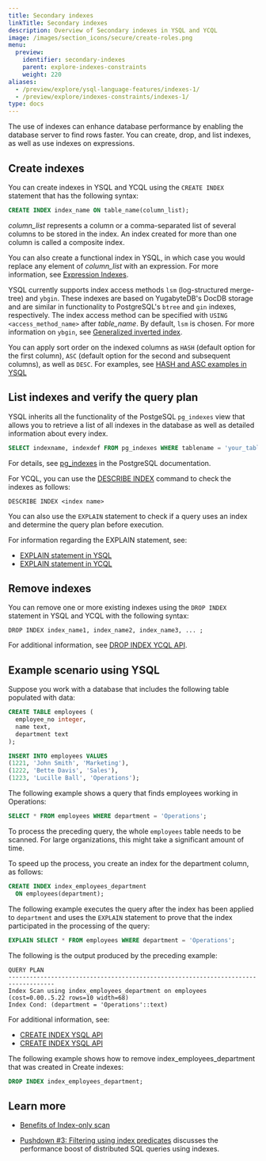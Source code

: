 ```yaml
---
title: Secondary indexes
linkTitle: Secondary indexes
description: Overview of Secondary indexes in YSQL and YCQL
image: /images/section_icons/secure/create-roles.png
menu:
  preview:
    identifier: secondary-indexes
    parent: explore-indexes-constraints
    weight: 220
aliases:
  - /preview/explore/ysql-language-features/indexes-1/
  - /preview/explore/indexes-constraints/indexes-1/
type: docs
---
```


The use of indexes can enhance database performance by enabling the database server to find rows faster. You can create, drop, and list indexes, as well as use indexes on expressions.

## Create indexes

You can create indexes in YSQL and YCQL using the `CREATE INDEX` statement that has the following syntax:

```sql
CREATE INDEX index_name ON table_name(column_list);
```

*column_list* represents a column or a comma-separated list of several columns to be stored in the index. An index created for more than one column is called a composite index.

You can also create a functional index in YSQL, in which case you would replace any element of *column_list* with an expression. For more information, see [Expression Indexes](../../../explore/indexes-constraints/expression-index-ysql/).

YSQL currently supports index access methods `lsm` (log-structured merge-tree) and `ybgin`. These indexes are based on YugabyteDB's DocDB storage and are similar in functionality to PostgreSQL's `btree` and `gin` indexes, respectively. The index access method can be specified with `USING <access_method_name>` after *table_name*. By default, `lsm` is chosen. For more information on `ybgin`, see [Generalized inverted index](../../../explore/indexes-constraints/gin/).

You can apply sort order on the indexed columns as `HASH` (default option for the first column), `ASC` (default option for the second and subsequent columns), as well as `DESC`. For examples, see [HASH and ASC examples in YSQL](../../../api/ysql/the-sql-language/statements/ddl_create_index/#unique-index-with-hash-column-ordering)

## List indexes and verify the query plan

YSQL inherits all the functionality of the PostgeSQL `pg_indexes` view that allows you to retrieve a list of all indexes in the database as well as detailed information about every index.

```sql
SELECT indexname, indexdef FROM pg_indexes WHERE tablename = 'your_table_name';
```

For details, see [pg_indexes](https://www.postgresql.org/docs/12/view-pg-indexes.html) in the PostgreSQL documentation.

For YCQL, you can use the [DESCRIBE INDEX](/preview/admin/ycqlsh/#describe) command to check the indexes as follows:

```cql
DESCRIBE INDEX <index name>
```

You can also use the `EXPLAIN` statement to check if a query uses an index and determine the query plan before execution.

For information regarding the EXPLAIN statement, see:

- [EXPLAIN statement in YSQL](../../../api/ysql/the-sql-language/statements/perf_explain/)
- [EXPLAIN statement in YCQL](../../../api/ycql/explain/)

## Remove indexes

You can remove one or more existing indexes using the `DROP INDEX` statement in YSQL and YCQL with the following syntax:

```ysql
DROP INDEX index_name1, index_name2, index_name3, ... ;
```

For additional information, see [DROP INDEX YCQL API](../../../api/ycql/ddl_drop_index/).

## Example scenario using YSQL

Suppose you work with a database that includes the following table populated with data:

```sql
CREATE TABLE employees (
  employee_no integer,
  name text,
  department text
);
```

```sql
INSERT INTO employees VALUES
(1221, 'John Smith', 'Marketing'),
(1222, 'Bette Davis', 'Sales'),
(1223, 'Lucille Ball', 'Operations');
```

The following example shows a query that finds employees working in Operations:

```sql
SELECT * FROM employees WHERE department = 'Operations';
```

To process the preceding query, the whole `employees` table needs to be scanned. For large organizations, this might take a significant amount of time.

To speed up the process, you create an index for the department column, as follows:

```sql
CREATE INDEX index_employees_department
  ON employees(department);
```

The following example executes the query after the index has been applied to `department` and uses the `EXPLAIN` statement to prove that the index participated in the processing of the query:

```sql
EXPLAIN SELECT * FROM employees WHERE department = 'Operations';
```

The following is the output produced by the preceding example:

```output
QUERY PLAN
-----------------------------------------------------------------------------------
Index Scan using index_employees_department on employees (cost=0.00..5.22 rows=10 width=68)
Index Cond: (department = 'Operations'::text)
```

For additional information, see:

- [CREATE INDEX YSQL API](../../../api/ysql/the-sql-language/statements/ddl_create_index/)
- [CREATE INDEX YSQL API](../../../api/ycql/ddl_create_index/)

The following example shows how to remove index_employees_department that was created in Create indexes:

```sql
DROP INDEX index_employees_department;
```

## Learn more

- [Benefits of Index-only scan](https://blog.yugabyte.com/how-a-distributed-sql-database-boosts-secondary-index-queries-with-index-only-scan/)

- [Pushdown #3: Filtering using index predicates](https://blog.yugabyte.com/5-query-pushdowns-for-distributed-sql-and-how-they-differ-from-a-traditional-rdbms/) discusses the performance boost of distributed SQL queries using indexes.
